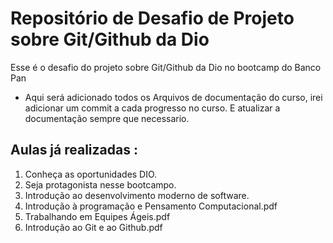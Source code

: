 # Repositório de Desafio de Projeto sobre Git/Github da Dio

Esse é o desafio do projeto sobre Git/Github da Dio no bootcamp do Banco Pan

- Aqui será adicionado todos os Arquivos de documentação do curso, irei adicionar um commit a cada progresso no curso. E atualizar a documentação sempre que necessario.


## Aulas já realizadas :
1. Conheça as oportunidades DIO.
2. Seja protagonista nesse bootcampo.
3. Introdução ao desenvolvimento moderno de software.
4. Introdução à programação e Pensamento Computacional.pdf
5. Trabalhando em Equipes Ágeis.pdf
6. Introdução ao Git e ao Github.pdf
